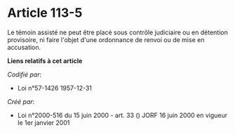 # Article 113-5

Le témoin assisté ne peut être placé sous contrôle judiciaire ou en détention provisoire, ni faire l'objet d'une ordonnance
de renvoi ou de mise en accusation.

**Liens relatifs à cet article**

_Codifié par_:

  - Loi n°57-1426 1957-12-31

_Créé par_:

  - Loi n°2000-516 du 15 juin 2000 - art. 33 () JORF 16 juin 2000 en vigueur le 1er janvier 2001
